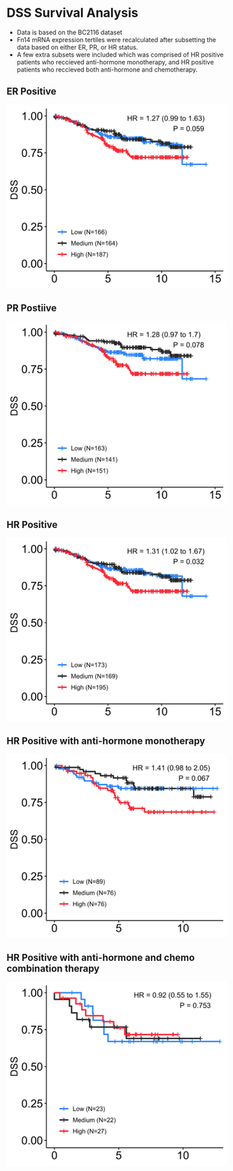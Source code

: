 # DSS Survival Analysis 
- Data is based on the BC2116 dataset
- Fn14 mRNA expression tertiles were recalculated after subsetting the data based on either ER, PR, or HR status. 
- A few extra subsets were included which was comprised of HR positive patients who reccieved anti-hormone monotherapy, and HR positive patients who reccieved both anti-hormone and chemotherapy.

## ER Positive
![](../BC2116/KMplots/DSS/Fn14_tert_kmplot_by_ER_Pos.jpeg?raw=true)

## PR Postiive
![](../BC2116/KMplots/DSS/Fn14_tert_kmplot_by_PR_Pos.jpeg?raw=true)

## HR Positive
![](../BC2116/KMplots/DSS/Fn14_tert_kmplot_by_HR_Pos.jpeg?raw=true)

## HR Positive with anti-hormone monotherapy
![](../BC2116/KMplots/DSS/Fn14_tert_kmplot_by_HR_Pos_Endo_Mono_T.jpeg?raw=true)

## HR Positive with anti-hormone and chemo combination therapy
![](../BC2116/KMplots/DSS/Fn14_tert_kmplot_by_HR_Pos_Chemo_Endo.jpeg?raw=true)

